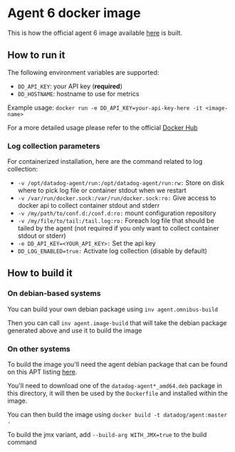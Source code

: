 # Agent 6 docker image

This is how the official agent 6 image available [here](https://hub.docker.com/r/datadog/agent/) is built.

## How to run it

The following environment variables are supported:

- `DD_API_KEY`: your API key (**required**)
- `DD_HOSTNAME`: hostname to use for metrics

Example usage: `docker run -e DD_API_KEY=your-api-key-here -it <image-name>`

For a more detailed usage please refer to the official [Docker Hub](https://hub.docker.com/r/datadog/agent/)

### Log collection parameters

For containerized installation, here are the command related to log collection:

* `-v /opt/datadog-agent/run:/opt/datadog-agent/run:rw:` Store on disk where to pick log file or container stdout when we restart
* `-v /var/run/docker.sock:/var/run/docker.sock:ro:` Give access to docker api to collect container stdout and stderr
* `-v /my/path/to/conf.d:/conf.d:ro:` mount configuration repository
* `-v /my/file/to/tail:/tail.log:ro:` Foreach log file that should be tailed by the agent (not required if you only want to collect container stdout or stderr)
* `-e DD_API_KEY=<YOUR_API_KEY>:` Set the api key
* `DD_LOG_ENABLED=true:` Activate log collection (disable by default)

## How to build it

### On debian-based systems

You can build your own debian package using `inv agent.omnibus-build`

Then you can call `inv agent.image-build` that will take the debian package generated above and use it to build the image

### On other systems

To build the image you'll need the agent debian package that can be found on this APT listing [here](https://s3.amazonaws.com/apt-agent6.datad0g.com).

You'll need to download one of the `datadog-agent*_amd64.deb` package in this directory, it will then be used by the `Dockerfile` and installed within the image.

You can then build the image using `docker build -t datadog/agent:master .`

To build the jmx variant, add `--build-arg WITH_JMX=true` to the build command
